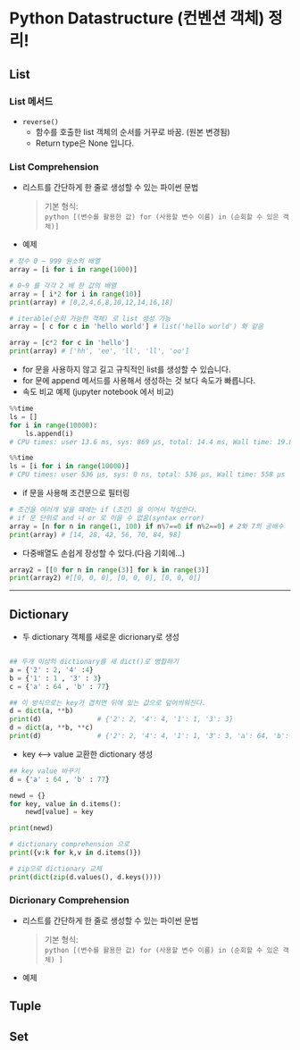 # Python Datastructure (컨벤션 객체) 정리!

## List

### List 메서드

- `reverse()`
  - 함수를 호출한 list 객체의 순서를 거꾸로 바꿈. (원본 변경됨)
  - Return type은 None 입니다.

### List Comprehension

- 리스트를 간단하게 한 줄로 생성할 수 있는 파이썬 문법
  > 기본 형식: <br>`python [(변수를 활용한 값) for (사용할 변수 이름) in (순회할 수 있은 객체)] `
- 예제

```python
# 정수 0 ~ 999 원소의 배열
array = [i for i in range(1000)]

# 0~9 를 각각 2 배 한 값의 배열
array = [ i*2 for i in range(10)]
print(array) # [0,2,4,6,8,10,12,14,16,18]

# iterable(순회 가능한 객체) 로 list 생성 가능
array = [ c for c in 'hello world'] # list('hello world') 와 같음

array = [c*2 for c in 'hello']
print(array) # ['hh', 'ee', 'll', 'll', 'oo']
```

- for 문을 사용하지 않고 길고 규칙적인 list를 생성할 수 있습니다.
- for 문에 append 메서드를 사용해서 생성하는 것 보다 속도가 빠릅니다.
- 속도 비교 예제 (jupyter notebook 에서 비교)

```python
%%time
ls = []
for i in range(10000):
    ls.append(i)
# CPU times: user 13.6 ms, sys: 869 µs, total: 14.4 ms, Wall time: 19.8 ms

%%time
ls = [i for i in range(10000)]
# CPU times: user 536 µs, sys: 0 ns, total: 536 µs, Wall time: 558 µs
```

- if 문을 사용해 조건문으로 필터링

```python
# 조건을 여러개 넣을 때에는 if (조건) 을 이어서 작성한다.
# if 문 단위로 and 나 or 로 이을 수 없음(syntax error)
array = [n for n in range(1, 100) if n%7==0 if n%2==0] # 2와 7의 공배수
print(array) # [14, 28, 42, 56, 70, 84, 98]
```

- 다중배열도 손쉽게 장성할 수 있다.(다음 기회에...)

```python
array2 = [[0 for n in range(3)] for k in range(3)]
print(array2) #[[0, 0, 0], [0, 0, 0], [0, 0, 0]]
```

---

## Dictionary

- 두 dictionary 객체를 새로운 dicrionary로 생성

```python

## 두개 이상의 dictionary를 새 dict()로 병합하기
a = {'2' : 2, '4' :4}
b = {'1' : 1 , '3' : 3}
c = {'a' : 64 , 'b' : 77}

## 이 방식으로는 key가 겹치면 뒤에 있는 값으로 덮어씌워진다.
d = dict(a, **b)
print(d)              # {'2': 2, '4': 4, '1': 1, '3': 3}
d = dict(a, **b, **c)
print(d)              # {'2': 2, '4': 4, '1': 1, '3': 3, 'a': 64, 'b': 77}

```

- key <--> value 교환한 dictionary 생성

```python
## key value 바꾸기
d = {'a' : 64 , 'b' : 77}

newd = {}
for key, value in d.items():
    newd[value] = key

print(newd)

# dictionary comprehension 으로
print({v:k for k,v in d.items()})

# zip으로 dictionary 교체
print(dict(zip(d.values(), d.keys())))

```

### Dicrionary Comprehension

- 리스트를 간단하게 한 줄로 생성할 수 있는 파이썬 문법

  > 기본 형식: <br>`python [(변수를 활용한 값) for (사용할 변수 이름) in (순회할 수 있은 객체) ] `

- 예제

## Tuple

## Set
